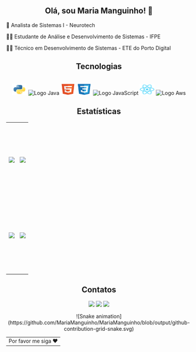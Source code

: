 <div align='center'>

<h2>Olá, sou Maria Manguinho! 👋</h2>

<div align='left'>
<p>💎 Analista de Sistemas I - Neurotech</p>
<p>👩‍💻 Estudante de Análise e Desenvolvimento de Sistemas - IFPE</p>
<p>👨‍🎓 Técnico em Desenvolvimento de Sistemas - ETE do Porto Digital</p>
</div>

<h2>Tecnologias</h2>

<div style="display: inline_block"><br>
  <img alt="Logo Python" height="30" width="40" src="https://raw.githubusercontent.com/devicons/devicon/master/icons/python/python-original.svg">
  <img alt="Logo Java" height="40" width="50" src="https://cdn.jsdelivr.net/gh/devicons/devicon/icons/java/java-original-wordmark.svg" />
  <img alt="Logo Html" height="30" width="40" src="https://raw.githubusercontent.com/devicons/devicon/master/icons/html5/html5-original.svg">
  <img alt="Logo CSS" height="30" width="40" src="https://raw.githubusercontent.com/devicons/devicon/master/icons/css3/css3-original.svg">
  <img alt="Logo JavaScript" height="30" width="40" src="https://cdn.jsdelivr.net/gh/devicons/devicon/icons/javascript/javascript-original.svg" />  
  <img alt="Logo React" height="30" width="40" src="https://raw.githubusercontent.com/devicons/devicon/master/icons/react/react-original.svg">
  <img alt="Logo Aws" height="30" width="50" src="https://a0.awsstatic.com/libra-css/images/logos/aws_smile-header-desktop-en-white_59x35.png">     
</div>

<h2>Estatísticas</h2>

<table>
  <tr>
    <td height='200px' align='center'><img height='200px' src="https://github-readme-stats.vercel.app/api?username=MariaManguinho&hide_border=true&show_icons=true&count_private=true&theme=blueberry"></td>
    <td height='200px' align='center'><img height='200px' src="https://github-readme-stats.vercel.app/api/top-langs/?username=MariaManguinho&hide_border=true&layout=compact&theme=blueberry"></td>
  </tr>
  <tr>
    <td height='200px' align='center'><img height='200px' src="https://github-readme-streak-stats.herokuapp.com/?user=MariaManguinho&hide_border=true&layout=compact&theme=blueberry"></td>
    <td height='200px' align='center'><img height='200px' src="https://activity-graph.herokuapp.com/graph?username=MariaManguinho&hide_border=true&layout=compact&theme=blueberry"></td>
  </tr>
</table>

<h2>Contatos</h2>

<a href="https://github.com/MariaManguinho" target="_blank"><img src="https://img.shields.io/badge/GitHub-100000?style=for-the-badge&logo=github&logoColor=white" target="_blank"></a> 
<a href="https://www.linkedin.com/in/mariamanguinho/" target="_blank"><img src="https://img.shields.io/badge/-LinkedIn-%230077B5?style=for-the-badge&logo=linkedin&logoColor=white" target="_blank"></a>
<a href = "mailto:maria12leticia31@gmail.com" target="_blank"><img src="https://img.shields.io/badge/-Gmail-%23333?style=for-the-badge&logo=gmail&logoColor=white" target="_blank"></a>

<table>
  <tr>
    ![Snake animation](https://github.com/MariaManguinho/MariaManguinho/blob/output/github-contribution-grid-snake.svg)
  </tr>
  <tr>
    <td colspan='2'>Por favor me siga ❤️</td>
  </tr>
</table>

</div>
